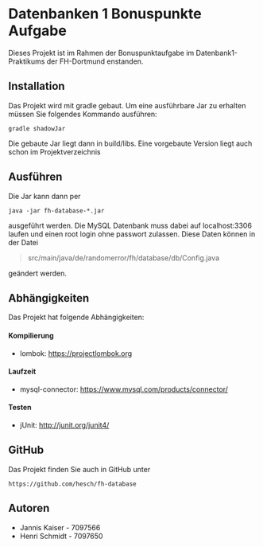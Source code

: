 # Datenbanken 1 Bonuspunkte Aufgabe

Dieses Projekt ist im Rahmen der Bonuspunktaufgabe im Datenbank1-Praktikums der FH-Dortmund enstanden.

## Installation

Das Projekt wird mit gradle gebaut. Um eine ausführbare Jar zu erhalten müssen Sie folgendes Kommando ausführen: 

```shell
gradle shadowJar
```

Die gebaute Jar liegt dann in build/libs.
Eine vorgebaute Version liegt auch schon im Projektverzeichnis

## Ausführen

Die Jar kann dann per
```shell
java -jar fh-database-*.jar
```
ausgeführt werden.
Die MySQL Datenbank muss dabei auf localhost:3306 laufen und einen root login ohne passwort zulassen.
Diese Daten können in der Datei 
> src/main/java/de/randomerror/fh/database/db/Config.java

geändert werden.

## Abhängigkeiten

Das Projekt hat folgende Abhängigkeiten:

#### Kompilierung

- lombok: https://projectlombok.org

#### Laufzeit

- mysql-connector: https://www.mysql.com/products/connector/

#### Testen

- jUnit: http://junit.org/junit4/

## GitHub

Das Projekt finden Sie auch in GitHub unter

```
https://github.com/hesch/fh-database
```

## Autoren

- Jannis Kaiser - 7097566
- Henri Schmidt - 7097650